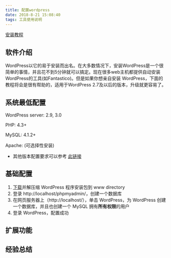 ```yaml
---
title: 配置wordpress
date: 2018-8-21 15:08:40
tags: 工具使用说明
---
```


[安装教程](http://codex.wordpress.org.cn/%E5%AE%89%E8%A3%85_WordPress)

## 软件介绍

WordPress以它的易于安装而出名。在大多数情况下，安装WordPress是一个很简单的事情，并且花不到5分钟就可以搞定。现在很多web主机都提供自动安装WordPress的工具(如Fantastico)。但是如果你想亲自安装 WordPress，下面的教程将会是很有帮助的，适用于WordPress 2.7及以后的版本，升级就更容易了。

## 系统最低配置

WordPress server: 2.9, 3.0

PHP: 4.3+

MySQL: 4.1.2+

Apache: (可选择性安装)

- 其他版本配置要求可以参考 [此链接](http://codex.wordpress.org.cn/Hosting_WordPress)

## 基础配置

1. [下载](http://wordpress.org/download/)并解压缩 WordPress 程序安装包到 www directory
2. 登录 http://localhost/phpmyadmin/，创建一个数据库
3. 在网页服务器上（http://localhost/），单击 WordPress，为 WordPress 创建一个数据库，并且也创建一个 MySQL 拥有**所有权限**的用户
4. 登录 WordPress，配置成功

## 扩展功能

## 经验总结
